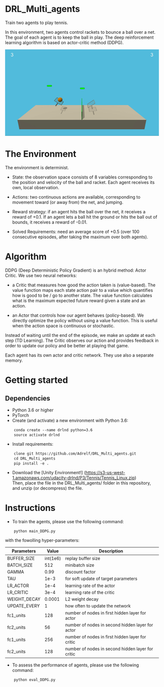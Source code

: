 # DRL_Multi_agents
Train two agents to play tennis.

In this environment, two agents control rackets to bounce a ball over a net. The goal of each agent is to keep the ball in play.
The deep reinforcement learning algorithm is based on actor-critic method (DDPG).

![alt text](https://github.com/Adrelf/DRL_Multi_agents/blob/master/images/tennis.gif)

# The Environment 
The environment is determinist.

 + State: the observation space consists of 8 variables corresponding to the position and velocity of the ball and racket. Each agent receives its own, local observation.

 + Actions: two continuous actions are available, corresponding to movement toward (or away from) the net, and jumping.
   
 + Reward strategy: if an agent hits the ball over the net, it receives a reward of +0.1. If an agent lets a ball hit the ground or hits the ball out of bounds, it receives a reward of -0.01.
   
 + Solved Requirements: need an average score of +0.5 (over 100 consecutive episodes, after taking the maximum over both agents). 

# Algorithm
DDPG (Deep Deterministic Policy Gradient) is an hybrid method: Actor Critic. We use two neural networks:

 * a Critic that measures how good the action taken is (value-based). The value function maps each state action pair to a value which quantifies how is good to be / go to another state. The value function calculates what is the maximum expected future reward given a state and an action.
 
 * an Actor that controls how our agent behaves (policy-based). We directly optimize the policy without using a value function. This is useful when the action space is continuous or stochastic.<br/>
 
Instead of waiting until the end of the episode, we make an update at each step (TD Learning). The Critic observes our action and provides feedback in order to update our policy and be better at playing that game.<br/>

Each agent has its own actor and critic network. They use also a separate memory.

# Getting started

## Dependencies
 * Python 3.6 or higher
 * PyTorch
 * Create (and activate) a new environment with Python 3.6:
 ```
     conda create --name drlnd python=3.6
     source activate drlnd
 ```
 * Install requirements:
 ```
     clone git https://github.com/Adrelf/DRL_Multi_agents.git
     cd DRL_Multi_agents
     pip install -e .
  ```
 * Download the [Unity Environment!] (https://s3-us-west-1.amazonaws.com/udacity-drlnd/P3/Tennis/Tennis_Linux.zip)   
Then, place the file in the DRL_Multi_agents/ folder in this repository, and unzip (or decompress) the file.

# Instructions
 * To train the agents, please use the following command:
  ```
      python main_DDPG.py
  ```
  
   with the fowolling hyper-parameters:
 
 Parameters | Value | Description
----------- | ----- | -----------
BUFFER_SIZE | int(1e6) | replay buffer size
BATCH_SIZE | 512 | minibatch size
GAMMA | 0.99 | discount factor
TAU | 1e-3 | for soft update of target parameters
LR_ACTOR | 1e-4 | learning rate of the actor
LR_CRITIC | 3e-4 | learning rate of the critic
WEIGHT_DECAY | 0.0001 | L2 weight decay
UPDATE_EVERY | 1 | how often to update the network
fc1_units | 128 | number of nodes in first hidden layer for actor
fc2_units | 56 | number of nodes in second hidden layer for actor
fc1_units |256 | number of nodes in first hidden layer for critic
fc2_units | 128 | number of nodes in second hidden layer for critic

 * To assess the performance of agents, please use the following command:
  ```
      python eval_DDPG.py
  ```

